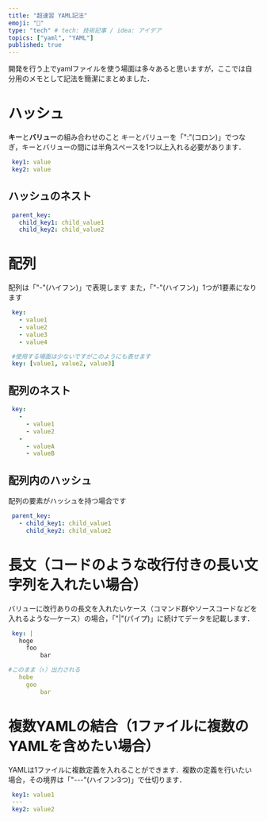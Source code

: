 ```yaml
---
title: "超速習 YAML記法"
emoji: "🚂"
type: "tech" # tech: 技術記事 / idea: アイデア
topics: ["yaml", "YAML"]
published: true
---
```


開発を行う上でyamlファイルを使う場面は多々あると思いますが，ここでは自分用のメモとして記法を簡潔にまとめました．


# ハッシュ
**キー**と**バリュー**の組み合わせのこと
キーとバリューを「":"(コロン)」でつなぎ，キーとバリューの間には半角スペースを1つ以上入れる必要があります．

```yaml
 key1: value
 key2: value
```


## ハッシュのネスト

```yaml
 parent_key:
   child_key1: child_value1
   child_key2: child_value2
```


# 配列

配列は「"-"(ハイフン)」で表現します
また，「"-"(ハイフン)」1つが1要素になります

```yaml
 key:
   - value1
   - value2
   - value3
   - value4

 #使用する場面は少ないですがこのようにも表せます
 key: [value1, value2, value3]
```


## 配列のネスト

```yaml
 key:
   -
     - value1
     - value2
   -
     - valueA
     - valueB
```


## 配列内のハッシュ

配列の要素がハッシュを持つ場合です

```yaml
 parent_key:
   - child_key1: child_value1
     child_key2: child_value2
```


# 長文（コードのような改行付きの長い文字列を入れたい場合）

バリューに改行ありの長文を入れたいケース（コマンド群やソースコードなどを入れるような―ケース）の場合，「"|"(パイプ)」に続けてデータを記載します．

```yaml
 key: |
   hoge
     foo
         bar

#このまま（↑）出力される
   hobe
     goo
         bar
```


# 複数YAMLの結合（1ファイルに複数のYAMLを含めたい場合）

YAMLは1ファイルに複数定義を入れることができます．複数の定義を行いたい場合，その境界は「"---"(ハイフン3つ)」で仕切ります．

```yaml
 key1: value1
 ---
 key2: value2 
```

